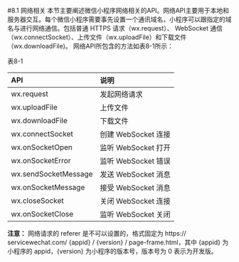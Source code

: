 #8.1 网络相关
本节主要阐述微信小程序网络相关的API。网络API主要用于本地和服务器交互。每个微信小程序需要事先设置一个通讯域名，小程序可以跟指定的域名与进行网络通信。包括普通 HTTPS 请求（wx.request）、 WebSocket 通信（wx.connectSocket）、上传文件（wx.uploadFile）和下载文件（wx.downloadFile)。
网络API所包含的方法如表8-1所示：

表8-1

| API | 说明 |
| :--- | :--- |
| wx.request | 发起网络请求 |
| wx.uploadFile | 上传文件 |
| wx.downloadFile | 下载文件 |
| wx.connectSocket | 创建 WebSocket 连接 |
| wx.onSocketOpen | 监听 WebSocket 打开 |
| wx.onSocketError | 监听 WebSocket 错误 |
| wx.sendSocketMessage | 发送 WebSocket 消息 |
| wx.onSocketMessage | 接受 WebSocket 消息 |
| wx.closeSocket | 关闭 WebSocket 连接 |
| wx.onSocketClose | 监听 WebSocket 关闭 |

**注意：**
网络请求的 referer 是不可以设置的，格式固定为 https:// servicewechat.com/ {appid} / {version} / page-frame.html，其中 {appid} 为小程序的 appid，{version} 为小程序的版本号，版本号为 0 表示为开发版。




